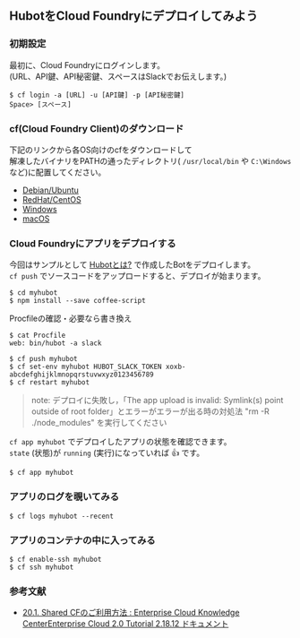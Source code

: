 ## HubotをCloud Foundryにデプロイしてみよう

### 初期設定

最初に、Cloud Foundryにログインします。  
(URL、API鍵、API秘密鍵、スペースはSlackでお伝えします。)

```
$ cf login -a [URL] -u [API鍵] -p [API秘密鍵]
Space> [スペース]
```

### cf(Cloud Foundry Client)のダウンロード

下記のリンクから各OS向けのcfをダウンロードして  
解凍したバイナリをPATHの通ったディレクトリ( `/usr/local/bin` や `C:\Windows` など)に配置してください。

- [Debian/Ubuntu](https://cli.run.pivotal.io/stable?release=debian64&version=6.21.1&source=github-rel)
- [RedHat/CentOS](https://cli.run.pivotal.io/stable?release=redhat64&version=6.21.1&source=github-rel)
- [Windows](https://cli.run.pivotal.io/stable?release=windows64&version=6.21.1&source=github-rel)
- [macOS](https://cli.run.pivotal.io/stable?release=macosx64&version=6.21.1&source=github-rel)

### Cloud Foundryにアプリをデプロイする

今回はサンプルとして [Hubotとは?](../slack/hubot.md) で作成したBotをデプロイします。  
`cf push` でソースコードをアップロードすると、デプロイが始まります。

```
$ cd myhubot
$ npm install --save coffee-script
```
Procfileの確認・必要なら書き換え
```
$ cat Procfile
web: bin/hubot -a slack
```
```
$ cf push myhubot
$ cf set-env myhubot HUBOT_SLACK_TOKEN xoxb-abcdefghijklmnopqrstuvwxyz0123456789
$ cf restart myhubot
```

> note: デプロイに失敗し，「The app upload is invalid: Symlink(s) point outside of root folder」とエラーがエラーが出る時の対処法
> "rm -R ./node_modules" を実行してください

`cf app myhubot` でデプロイしたアプリの状態を確認できます。  
`state` (状態)が `running` (実行)になっていれば :+1: です。

```
$ cf app myhubot
```

### アプリのログを覗いてみる

```
$ cf logs myhubot --recent
```

### アプリのコンテナの中に入ってみる

```
$ cf enable-ssh myhubot
$ cf ssh myhubot
```

### 参考文献

- [20.1. Shared CFのご利用方法 : Enterprise Cloud Knowledge CenterEnterprise Cloud 2.0 Tutorial 2.18.12 ドキュメント](https://ecl.ntt.com/documents/tutorials/rsts/Paas/shared/index.html)
